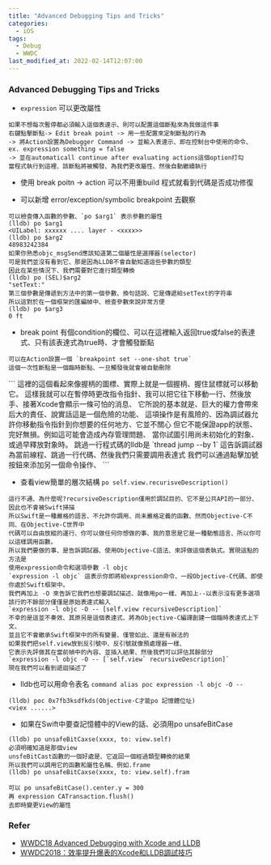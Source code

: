 ```yaml
---
title: "Advanced Debugging Tips and Tricks"
categories:
  - iOS
tags:
  - Debug
  - WWDC
last_modified_at: 2022-02-14T12:07:00
---
```

### Advanced Debugging Tips and Tricks

- `expression` 可以更改屬性
```
如果不想每次暫停都必須輸入這個表達示、則可以配置這個斷點來為我做這件事
右鍵點擊斷點-> Edit break point -> 用一些配置來定制斷點的行為
-> 將Action設置為Debugger Command -> 並輸入表達示、即在控制台中使用的命令、
ex. expression something = false
-> 並在automaticall continue after evaluating actions這個option打勾
當程式執行到這裡、該斷點將被觸發、為我們更改屬性、然後自動繼續執行
```
- 使用 break poitn -> action 可以不用重build 程式就看到代碼是否成功修復

- 可以新增 error/exception/symbolic breakpoint 去觀察

```
可以檢查傳入函數的參數、`po $arg1` 表示參數的屬性
(lldb) po $arg1
<UILabel: xxxxxx .... layer - <xxxx>>
(lldb) po $arg2
48983242384
如果你熟悉objc_msgSend應該知道第二個屬性是選擇器(selector)
可是我們並沒有看到它、那是因為LLDB不會自動知道這些參數的類型
因此在某些情況下、我們需要對它進行類型轉換
(lldb) po (SEL)$arg2
"setText:"
第三個參數是傳遞到方法中的第一個參數、換句話說、它是傳遞給setText的字符串
所以這對於在一個框架的匯編幀中、檢查參數來說非常方便
(lldb) po $arg3
0 ft
```
- break point 有個condition的欄位、可以在這裡輸入返回true或false的表達式、只有該表達式為true時、才會觸發斷點
```
可以在Action設置一個 `breakpoint set --one-shot true`
這個一次性斷點是一個臨時斷點、一旦觸發後就會被自動刪除
```
<blockquote class="imgur-embed-pub" lang="en" data-id="a/iUjAPnm" data-context="false" ><a href="//imgur.com/a/iUjAPnm"></a></blockquote><script async src="//s.imgur.com/min/embed.js" charset="utf-8"></script>
```
這裡的這個看起來像握柄的圖標、實際上就是一個握柄、握住鼠標就可以移動它。
這樣我就可以在暫停時更改指令指針、我可以把它往下移動一行、然後放手、接著Xcode會顯示一條可怕的消息、
它所說的基本就是、巨大的權力會帶來后大的責任、說實話這是一個危險的功能、
這項操作是有風險的、因為調試器允許你移動指令指針到你想要的任何地方、它並不關心
但它不能保證app的狀態、完好無損。例如這可能會造成內存管理問題、
當你試圖引用尚未初始化的對象、或過早釋放對象時。
跳過一行程式碼的lldb是 `thread jump --by 1` 這告訴調試器為當前線程、跳過一行代碼、然後我們只需要調用表達式
我們可以通過點擊加號按鈕來添加另一個命令操作、
```

- 查看view簡單的層次結構 `po self.view.recurisveDescription()`
```
這行不通、為什麼呢?recursiveDescription僅用於調試目的、它不是公共API的一部分、因此也不會被Swift掃描
所以Swift是一種嚴格的語言、不允許你調用、尚未嚴格定義的函數、然而Objective-C不同、在Objective-C世界中
代碼可以自由放縱的運行、你可以做任何你想做的事、我的意思是它是一種動態語言、所以你可以這樣調用函數。
所以我們要做的事、是告訴調試器、使用Objective-C語法、來評做這個表執式。實現這點的方法是
使用expression命令和選項參數 -l objc
`expression -l objc` 這表示你即將給expression命令、一段Objective-C代碼、即使你處於Swift框架中。
我們再加上 -O 來告訴它我們也想要調試描述、就像用po一樣、再加上--以表示沒有更多選項
該行的不餘部分僅僅是原始表達式輸入
`expression -l objc -O -- [self.view recursiveDescription]`
不幸的是這並不奏效、其原另是這個表達式、將為Objective-C編譯創建一個臨時表達式上下文、
並且它不會繼承Swift框架中的所有變量、僅管如此、還是有辦法的
如果我們把self.view放到反引號中、反引號就像預處理器一樣、
它表示先評做其在當前幀中的內容、並插入結果、然後我們可以評估其餘部分
`expression -l objc -O -- [`self.view` recursiveDescription]`
現在我們可以看到遞迴描述了
```

- lldb也可以用命令表名 `command alias poc expression -l objc -O --`

```
(lldb) poc 0x7fb3ksdfkds(Objective-C才能po 記憶體位址)
<viex ......>
```

- 如果在Swift中要查記憶體中的View的話、必須用po unsafeBitCase

```
(lldb) po unsafeBitCaxse(xxxx, to: view.self)
必須明確知道是那個view
unsfeBitCast函數的一個好處是、它返回一個經過類型轉換的結果
所以我們可以調用它的函數和屬性名稱、例如.frame
(lldb) po unsafeBitCaxse(xxxx, to: view.self).fram

可以 po unsafeBitCase().center.y = 300
再 expression CATransaction.flush()
去即時變更View的屬性
```

### Refer
- [WWDC18 Advanced Debugging with Xcode and LLDB](https://developer.apple.com/videos/play/wwdc2018/412/)
- [WWDC2018：效率提升爆表的Xcode和LLDB調試技巧](https://codertw.com/%E7%A8%8B%E5%BC%8F%E8%AA%9E%E8%A8%80/742328/)
